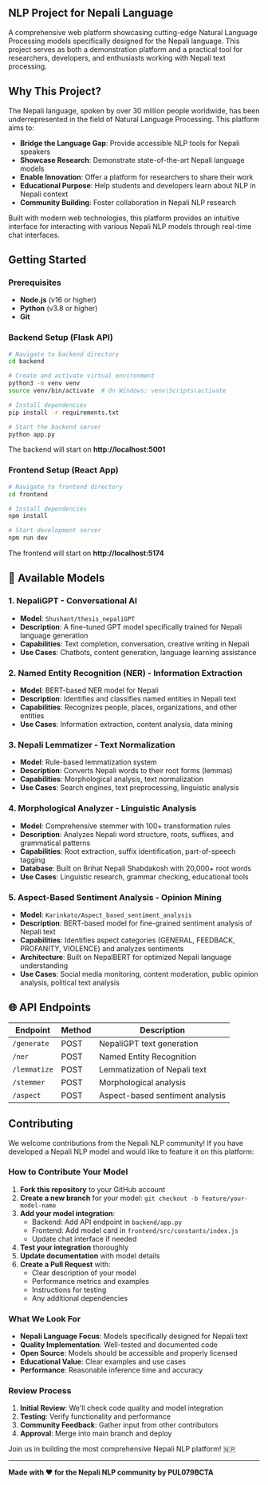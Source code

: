 ## NLP Project for Nepali Language

A comprehensive web platform showcasing cutting-edge Natural Language Processing models specifically designed for the Nepali language. This project serves as both a demonstration platform and a practical tool for researchers, developers, and enthusiasts working with Nepali text processing.

## Why This Project?

The Nepali language, spoken by over 30 million people worldwide, has been underrepresented in the field of Natural Language Processing. This platform aims to:

- **Bridge the Language Gap**: Provide accessible NLP tools for Nepali speakers
- **Showcase Research**: Demonstrate state-of-the-art Nepali language models
- **Enable Innovation**: Offer a platform for researchers to share their work
- **Educational Purpose**: Help students and developers learn about NLP in Nepali context
- **Community Building**: Foster collaboration in Nepali NLP research

Built with modern web technologies, this platform provides an intuitive interface for interacting with various Nepali NLP models through real-time chat interfaces.

## Getting Started

### Prerequisites

- **Node.js** (v16 or higher)
- **Python** (v3.8 or higher)
- **Git**

### Backend Setup (Flask API)

```bash
# Navigate to backend directory
cd backend

# Create and activate virtual environment
python3 -m venv venv
source venv/bin/activate  # On Windows: venv\Scripts\activate

# Install dependencies
pip install -r requirements.txt

# Start the backend server
python app.py
```

The backend will start on **http://localhost:5001**

### Frontend Setup (React App)

```bash
# Navigate to frontend directory
cd frontend

# Install dependencies
npm install

# Start development server
npm run dev
```

The frontend will start on **http://localhost:5174**

## 🤖 Available Models

### 1. **NepaliGPT** - Conversational AI

- **Model**: `Shushant/thesis_nepaliGPT`
- **Description**: A fine-tuned GPT model specifically trained for Nepali language generation
- **Capabilities**: Text completion, conversation, creative writing in Nepali
- **Use Cases**: Chatbots, content generation, language learning assistance

### 2. **Named Entity Recognition (NER)** - Information Extraction

- **Model**: BERT-based NER model for Nepali
- **Description**: Identifies and classifies named entities in Nepali text
- **Capabilities**: Recognizes people, places, organizations, and other entities
- **Use Cases**: Information extraction, content analysis, data mining

### 3. **Nepali Lemmatizer** - Text Normalization

- **Model**: Rule-based lemmatization system
- **Description**: Converts Nepali words to their root forms (lemmas)
- **Capabilities**: Morphological analysis, text normalization
- **Use Cases**: Search engines, text preprocessing, linguistic analysis

### 4. **Morphological Analyzer** - Linguistic Analysis

- **Model**: Comprehensive stemmer with 100+ transformation rules
- **Description**: Analyzes Nepali word structure, roots, suffixes, and grammatical patterns
- **Capabilities**: Root extraction, suffix identification, part-of-speech tagging
- **Database**: Built on Brihat Nepali Shabdakosh with 20,000+ root words
- **Use Cases**: Linguistic research, grammar checking, educational tools

### 5. **Aspect-Based Sentiment Analysis** - Opinion Mining

- **Model**: `Karinkato/Aspect_based_sentiment_analysis`
- **Description**: BERT-based model for fine-grained sentiment analysis of Nepali text
- **Capabilities**: Identifies aspect categories (GENERAL, FEEDBACK, PROFANITY, VIOLENCE) and analyzes sentiments
- **Architecture**: Built on NepalBERT for optimized Nepali language understanding
- **Use Cases**: Social media monitoring, content moderation, public opinion analysis, political text analysis

## 🌐 API Endpoints

| Endpoint      | Method | Description                     |
| ------------- | ------ | ------------------------------- |
| `/generate`   | POST   | NepaliGPT text generation       |
| `/ner`        | POST   | Named Entity Recognition        |
| `/lemmatize`  | POST   | Lemmatization of Nepali text    |
| `/stemmer`    | POST   | Morphological analysis          |
| `/aspect`     | POST   | Aspect-based sentiment analysis |

## Contributing

We welcome contributions from the Nepali NLP community! If you have developed a Nepali NLP model and would like to feature it on this platform:

### How to Contribute Your Model

1. **Fork this repository** to your GitHub account
2. **Create a new branch** for your model: `git checkout -b feature/your-model-name`
3. **Add your model integration**:
   - Backend: Add API endpoint in `backend/app.py`
   - Frontend: Add model card in `frontend/src/constants/index.js`
   - Update chat interface if needed
4. **Test your integration** thoroughly
5. **Update documentation** with model details
6. **Create a Pull Request** with:
   - Clear description of your model
   - Performance metrics and examples
   - Instructions for testing
   - Any additional dependencies

### What We Look For

- **Nepali Language Focus**: Models specifically designed for Nepali text
- **Quality Implementation**: Well-tested and documented code
- **Open Source**: Models should be accessible and properly licensed
- **Educational Value**: Clear examples and use cases
- **Performance**: Reasonable inference time and accuracy

### Review Process

1. **Initial Review**: We'll check code quality and model integration
2. **Testing**: Verify functionality and performance
3. **Community Feedback**: Gather input from other contributors
4. **Approval**: Merge into main branch and deploy

Join us in building the most comprehensive Nepali NLP platform! 🇳🇵

---

**Made with ❤️ for the Nepali NLP community by PUL079BCTA**
